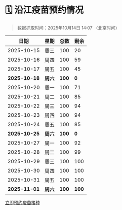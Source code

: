 # 🗓️ 沿江疫苗预约情况

> 数据抓取时间：2025年10月14日 14:07 （北京时间）

| 日期 | 星期 | 总数 | 剩余 |
|------|------|------|------|
| 2025-10-15 | 周三 | 100 | 20 |
| 2025-10-16 | 周四 | 100 | 59 |
| 2025-10-17 | 周五 | 100 | 45 |
| **2025-10-18** | **周六** | **100** | **0** |
| 2025-10-20 | 周一 | 100 | 71 |
| 2025-10-21 | 周二 | 100 | 85 |
| 2025-10-22 | 周三 | 100 | 94 |
| 2025-10-23 | 周四 | 100 | 94 |
| 2025-10-24 | 周五 | 100 | 85 |
| **2025-10-25** | **周六** | **100** | **0** |
| 2025-10-27 | 周一 | 100 | 92 |
| 2025-10-28 | 周二 | 100 | 99 |
| 2025-10-29 | 周三 | 100 | 100 |
| 2025-10-30 | 周四 | 100 | 100 |
| 2025-10-31 | 周五 | 100 | 100 |
| **2025-11-01** | **周六** | **100** | **100** |


<div class="button-container">
<a class="btn" href="http://yfzweb.ishequ.net/#/login" target="_blank">立即预约疫苗接种</a>
</div>
